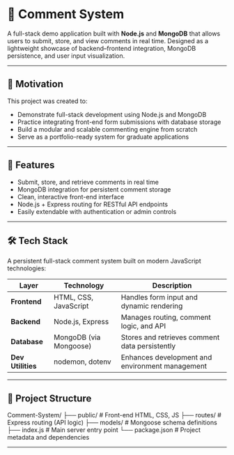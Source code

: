 # 💬 Comment System

A full-stack demo application built with **Node.js** and **MongoDB** that allows users to submit, store, and view comments in real time. Designed as a lightweight showcase of backend–frontend integration, MongoDB persistence, and user input visualization.

---

## 🧠 Motivation

This project was created to:

- Demonstrate full-stack development using Node.js and MongoDB
- Practice integrating front-end form submissions with database storage
- Build a modular and scalable commenting engine from scratch
- Serve as a portfolio-ready system for graduate applications

---

## 🚀 Features

- Submit, store, and retrieve comments in real time
- MongoDB integration for persistent comment storage
- Clean, interactive front-end interface
- Node.js + Express routing for RESTful API endpoints
- Easily extendable with authentication or admin controls

---

## 🛠️ Tech Stack

A persistent full-stack comment system built on modern JavaScript technologies:

| Layer               | Technology             | Description |
|---------------------|------------------------|-------------|
| **Frontend**        | HTML, CSS, JavaScript  | Handles form input and dynamic rendering |
| **Backend**         | Node.js, Express       | Manages routing, comment logic, and API |
| **Database**        | MongoDB (via Mongoose) | Stores and retrieves comment data persistently |
| **Dev Utilities**   | nodemon, dotenv        | Enhances development and environment management |

---

## 📁 Project Structure

Comment-System/
├── public/ # Front-end HTML, CSS, JS
├── routes/ # Express routing (API logic)
├── models/ # Mongoose schema definitions
├── index.js # Main server entry point
└── package.json # Project metadata and dependencies

---

